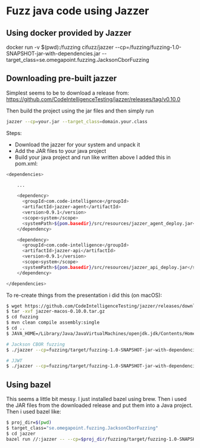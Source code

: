 # Fuzz java code using Jazzer


## Using docker provided by Jazzer
docker run -v $(pwd):/fuzzing cifuzz/jazzer --cp=/fuzzing/fuzzing-1.0-SNAPSHOT-jar-with-dependencies.jar --target_class=se.omegapoint.fuzzing.JacksonCborFuzzing

## Downloading pre-built jazzer
Simplest seems to be to download a release from:
https://github.com/CodeIntelligenceTesting/jazzer/releases/tag/v0.10.0

Then build the project using the jar files and then simply run
```sh
jazzer --cp=your.jar --target_class=domain.your.class
```

Steps:
* Download the jazzer for your system and unpack it
* Add the JAR files to your java project
* Build your java project and run like written above
I added this in pom.xml:
```sh
<dependencies>

    ...

    <dependency>
      <groupId>com.code-intelligence</groupId>
      <artifactId>jazzer-agent</artifactId>
      <version>0.9.1</version>
      <scope>system</scope>
      <systemPath>${pom.basedir}/src/resources/jazzer_agent_deploy.jar</systemPath>
    </dependency>

    <dependency>
      <groupId>com.code-intelligence</groupId>
      <artifactId>jazzer-api</artifactId>
      <version>0.9.1</version>
      <scope>system</scope>
      <systemPath>${pom.basedir}/src/resources/jazzer_api_deploy.jar</systemPath>
    </dependency>

</dependencies>

```

To re-create things from the presentation i did this (on macOS):
```sh
$ wget https://github.com/CodeIntelligenceTesting/jazzer/releases/download/v0.10.0/jazzer-macos-0.10.0.tar.gz
$ tar -xvf jazzer-macos-0.10.0.tar.gz
$ cd fuzzing
$ mvn clean compile assembly:single
$ cd ..
$ JAVA_HOME=/Library/Java/JavaVirtualMachines/openjdk.jdk/Contents/Home

# Jackson CBOR fuzzing
$ ./jazzer --cp=fuzzing/target/fuzzing-1.0-SNAPSHOT-jar-with-dependencies.jar --target_class=se.omegapoint.fuzzing.JacksonCborFuzzing

# JJWT
$ ./jazzer --cp=fuzzing/target/fuzzing-1.0-SNAPSHOT-jar-with-dependencies.jar --target_class=se.omegapoint.fuzzing.JacksonCborFuzzing
```

## Using bazel
This seems a little bit messy. I just installed bazel using brew. Then i used the JAR files from the downloaded release and put them into a Java project. Then i used bazel like:
```sh
$ proj_dir=$(pwd)
$ target_class="se.omegapoint.fuzzing.JacksonCborFuzzing"
$ cd jazzer
bazel run //:jazzer -- --cp=$proj_dir/fuzzing/target/fuzzing-1.0-SNAPSHOT-jar-with-dependencies.jar --target_class=$target_class $proj_dir/output/$target_class
```
